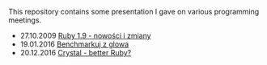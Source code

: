 This repository contains some presentation I gave on various programming meetings.

* 27.10.2009 [Ruby 1.9 - nowości i zmiany](http://radarek.github.io/presentations/Ruby%201.9%20-%20nowosci%20i%20zmiany%20(KRUG%2027.10.2009)/slides/)
* 19.01.2016 [Benchmarkuj z glowa](http://radarek.github.io/presentations/Benchmarkuj%20z%20glowa%20-%20KRUG%2019-01-2016/)
* 20.12.2016 [Crystal - better Ruby?](http://radarek.github.io/presentations/Crystal%20-%20better%20Ruby%3F%20-%20KRUG%2018.12.2016/#/)

